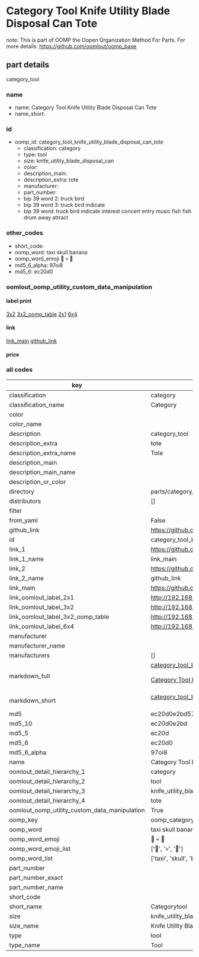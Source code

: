 # Category Tool Knife Utility Blade Disposal Can Tote  

note: This is part of OOMP the Oopen Organization Method For Parts. For more details: https://github.com/oomlout/oomp_base

##  part details



category_tool

### name
* name: Category Tool Knife Utility Blade Disposal Can Tote
* name_short: 
### id
* oomp_id: category_tool_knife_utility_blade_disposal_can_tote
  * classification: category
  * type: tool
  * size: knife_utility_blade_disposal_can
  * color: 
  * description_main: 
  * description_extra: tote
  * manufacturer: 
  * part_number: 
  * bip 39 word 2: truck bird
  * bip 39 word 3: truck bird indicate
  * bip 39 word: truck bird indicate interest concert entry music fish fish drum away attract

### other_codes
* short_code: 
* oomp_word: taxi skull banana
* oomp_word_emoji :taxi: :skull: :banana:
* md5_6_alpha: 97oi8
* md5_6: ec20d0






### oomlout_oomp_utility_custom_data_manipulation
#### label print
[3x2](http://192.168.1.245:1112/?label=oomp%2097oi8)
[3x2_oomp_table](http://192.168.1.107:1112/?label=oomp%2097oi8)
[2x1](http://192.168.1.242:1112/?label=oomp%2097oi8)
[6x4](http://192.168.1.55:1112/?label=oomp%2097oi8)    

#### link

[link_main](https://github.com/oomlout/oomlout_oomp_current_version_messy/tree/main/parts/category_tool_knife_utility_blade_disposal_can_tote) [github_link](https://github.com/oomlout/oomlout_oomp_part_src/tree/main/parts/category_tool_knife_utility_blade_disposal_can_tote)                             

#### price







### all codes 
| key | value |  
| --- | --- |  
| classification | category |  
| classification_name | Category |  
| color |  |  
| color_name |  |  
| description | category_tool |  
| description_extra | tote |  
| description_extra_name | Tote |  
| description_main |  |  
| description_main_name |  |  
| description_or_color |   |  
| directory | parts/category_tool_knife_utility_blade_disposal_can_tote |  
| distributors | [] |  
| filter |  |  
| from_yaml | False |  
| github_link | https://github.com/oomlout/oomlout_oomp_part_src/tree/main/parts/category_tool_knife_utility_blade_disposal_can_tote |  
| id | category_tool_knife_utility_blade_disposal_can_tote |  
| link_1 | https://github.com/oomlout/oomlout_oomp_current_version_messy/tree/main/parts/category_tool_knife_utility_blade_disposal_can_tote |  
| link_1_name | link_main |  
| link_2 | https://github.com/oomlout/oomlout_oomp_part_src/tree/main/parts/category_tool_knife_utility_blade_disposal_can_tote |  
| link_2_name | github_link |  
| link_main | https://github.com/oomlout/oomlout_oomp_current_version_messy/tree/main/parts/category_tool_knife_utility_blade_disposal_can_tote |  
| link_oomlout_label_2x1 | http://192.168.1.242:1112/?label=oomp%2097oi8 |  
| link_oomlout_label_3x2 | http://192.168.1.245:1112/?label=oomp%2097oi8 |  
| link_oomlout_label_3x2_oomp_table | http://192.168.1.107:1112/?label=oomp%2097oi8 |  
| link_oomlout_label_6x4 | http://192.168.1.55:1112/?label=oomp%2097oi8 |  
| manufacturer |  |  
| manufacturer_name |  |  
| manufacturers | [] |  
| markdown_full | [category_tool_knife_utility_blade_disposal_can_tote](https://github.com/oomlout/oomlout_oomp_current_version_messy/tree/main/parts/category_tool_knife_utility_blade_disposal_can_tote)<br>[](https://github.com/oomlout/oomlout_oomp_current_version_messy/tree/main/parts/category_tool_knife_utility_blade_disposal_can_tote)<br>[Category Tool Knife Utility Blade Disposal Can Tote](https://github.com/oomlout/oomlout_oomp_current_version_messy/tree/main/parts/category_tool_knife_utility_blade_disposal_can_tote)<br><br> |  
| markdown_short | [category_tool_knife_utility_blade_disposal_can_tote](https://github.com/oomlout/oomlout_oomp_current_version_messy/tree/main/parts/category_tool_knife_utility_blade_disposal_can_tote)<br><br> |  
| md5 | ec20d0e2bd57b23d2e97575ae5c5a749 |  
| md5_10 | ec20d0e2bd |  
| md5_5 | ec20d |  
| md5_6 | ec20d0 |  
| md5_6_alpha | 97oi8 |  
| name | Category Tool Knife Utility Blade Disposal Can Tote |  
| oomlout_detail_hierarchy_1 | category |  
| oomlout_detail_hierarchy_2 | tool |  
| oomlout_detail_hierarchy_3 | knife_utility_blade_disposal_can |  
| oomlout_detail_hierarchy_4 | tote |  
| oomlout_oomp_utility_custom_data_manipulation | True |  
| oomp_key | oomp_category_tool_knife_utility_blade_disposal_can_tote |  
| oomp_word | taxi skull banana |  
| oomp_word_emoji | :taxi: :skull: :banana: |  
| oomp_word_emoji_list | [':taxi:', ':skull:', ':banana:'] |  
| oomp_word_list | ['taxi', 'skull', 'banana'] |  
| part_number |  |  
| part_number_exact |  |  
| part_number_name |  |  
| short_code |  |  
| short_name | Categorytool |  
| size | knife_utility_blade_disposal_can |  
| size_name | Knife Utility Blade Disposal Can |  
| type | tool |  
| type_name | Tool |  
